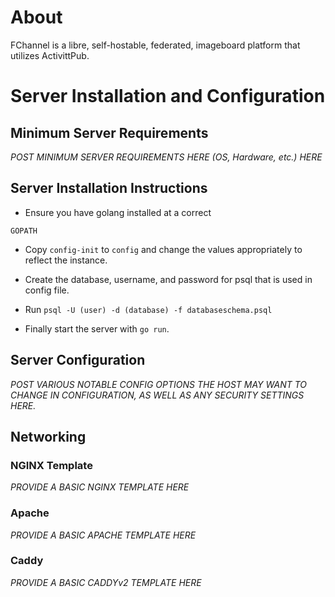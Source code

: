 # About

FChannel is a libre, self-hostable, federated, imageboard platform that utilizes ActivittPub. 

# Server Installation and Configuration

## Minimum Server Requirements

_POST MINIMUM SERVER REQUIREMENTS HERE (OS, Hardware, etc.) HERE_ 

## Server Installation Instructions

- Ensure you have golang installed at a correct 
```
GOPATH
```

- Copy `config-init` to `config` and change the values appropriately to reflect the instance.

- Create the database, username, and password for psql that is used in config file.

- Run `psql -U (user) -d (database) -f databaseschema.psql`

- Finally start the server with `go run`.

## Server Configuration

_POST VARIOUS NOTABLE CONFIG OPTIONS THE HOST MAY WANT TO CHANGE IN CONFIGURATION, AS WELL AS ANY SECURITY SETTINGS HERE._ 

## Networking

### NGINX Template

_PROVIDE A BASIC NGINX TEMPLATE HERE_

### Apache

_PROVIDE A BASIC APACHE TEMPLATE HERE_

### Caddy

_PROVIDE A BASIC CADDYv2 TEMPLATE HERE_